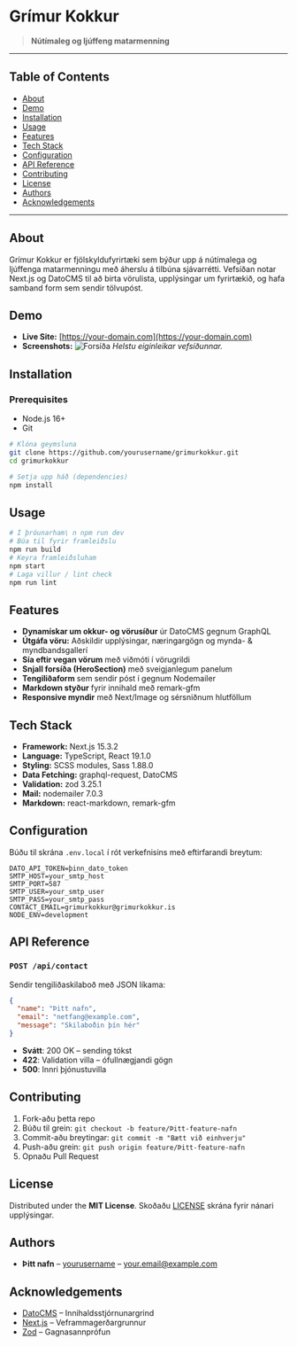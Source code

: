 # Grímur Kokkur

> **Nútímaleg og ljúffeng matarmenning**

---

## Table of Contents

* [About](#about)
* [Demo](#demo)
* [Installation](#installation)
* [Usage](#usage)
* [Features](#features)
* [Tech Stack](#tech-stack)
* [Configuration](#configuration)
* [API Reference](#api-reference)
* [Contributing](#contributing)
* [License](#license)
* [Authors](#authors)
* [Acknowledgements](#acknowledgements)

---

## About

Grímur Kokkur er fjölskyldufyrirtæki sem býður upp á nútímalega og ljúffenga matarmenningu með áherslu á tilbúna sjávarrétti. Vefsíðan notar Next.js og DatoCMS til að birta vörulista, upplýsingar um fyrirtækið, og hafa samband form sem sendir tölvupóst.

## Demo

* **Live Site:** [https://your-domain.com](https://your-domain.com)
* **Screenshots:**
  ![Forsíða](path/to/homepage.png)
  *Helstu eiginleikar vefsíðunnar.*

## Installation

### Prerequisites

* Node.js 16+
* Git

```bash
# Klóna geymsluna
git clone https://github.com/yourusername/grimurkokkur.git
cd grimurkokkur

# Setja upp háð (dependencies)
npm install
```

## Usage

```bash
# Í þróunarham\ n npm run dev
# Búa til fyrir framleiðslu
npm run build
# Keyra framleiðsluham
npm start
# Laga villur / lint check
npm run lint
```

## Features

* **Dynamískar um okkur- og vörusíður** úr DatoCMS gegnum GraphQL
* **Útgáfa vöru:** Aðskildir upplýsingar, næringargögn og mynda- & myndbandsgallerí
* **Sía eftir vegan vörum** með viðmóti í vörugrildi
* **Snjall forsíða (HeroSection)** með sveigjanlegum panelum
* **Tengiliðafor­m** sem sendir póst í gegnum Nodemailer
* **Markdown styður** fyrir innihald með remark-gfm
* **Responsive myndir** með Next/Image og sérsniðnum hlutföllum

## Tech Stack

* **Framework:** Next.js 15.3.2
* **Language:** TypeScript, React 19.1.0
* **Styling:** SCSS modules, Sass 1.88.0
* **Data Fetching:** graphql-request, DatoCMS
* **Validation:** zod 3.25.1
* **Mail:** nodemailer 7.0.3
* **Markdown:** react-markdown, remark-gfm

## Configuration

Búðu til skrána `.env.local` í rót verkefnisins með eftirfarandi breytum:

```env
DATO_API_TOKEN=þinn_dato_token
SMTP_HOST=your_smtp_host
SMTP_PORT=587
SMTP_USER=your_smtp_user
SMTP_PASS=your_smtp_pass
CONTACT_EMAIL=grimurkokkur@grimurkokkur.is
NODE_ENV=development
```

## API Reference

### `POST /api/contact`

Sendir tengiliðaskilaboð með JSON líkama:

```json
{
  "name": "Þitt nafn",
  "email": "netfang@example.com",
  "message": "Skilaboðin þín hér"
}
```

* **Svátt**: 200 OK – sending tókst
* **422**: Validation villa – ófullnægjandi gögn
* **500**: Innri þjónustuvilla

## Contributing

1. Fork-aðu þetta repo
2. Búðu til grein: `git checkout -b feature/Þitt-feature-nafn`
3. Commit-aðu breytingar: `git commit -m "Bætt við einhverju"`
4. Push-aðu grein: `git push origin feature/Þitt-feature-nafn`
5. Opnaðu Pull Request

## License

Distributed under the **MIT License**. Skoðaðu [LICENSE](LICENSE) skrána fyrir nánari upplýsingar.

## Authors

* **Þitt nafn** – [yourusername](https://github.com/yourusername) – [your.email@example.com](mailto:your.email@example.com)

## Acknowledgements

* [DatoCMS](https://www.datocms.com) – Innihaldsstjórnunargrind
* [Next.js](https://nextjs.org) – Veframmagerðargrunnur
* [Zod](https://github.com/colinhacks/zod) – Gagnasannprófun
